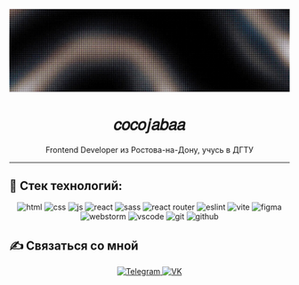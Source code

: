 <div align="center">
  <img src="banner.jpg" alt="banner">
  <h1>𝑐𝑜𝑐𝑜𝑗𝑎𝑏𝑎𝑎</h1>
  <p>Frontend Developer из Ростова-на-Дону, учусь в ДГТУ</p>
</div>

---

## 🚀 Стек технологий:
<div align="center">
  <img src="https://img.shields.io/badge/html5-%23E34F26.svg?style=for-the-badge&logo=html5&logoColor=white" alt="html">
  <img src="https://img.shields.io/badge/css3-%231572B6.svg?style=for-the-badge&logo=css3&logoColor=white" alt="css" />
  <img src="https://img.shields.io/badge/javascript-%23323330.svg?style=for-the-badge&logo=javascript&logoColor=%23F7DF1E" alt="js" />
  <img src="https://img.shields.io/badge/react-%2320232a.svg?style=for-the-badge&logo=react&logoColor=%2361DAFB" alt="react" />
  <img src="https://img.shields.io/badge/SASS-hotpink.svg?style=for-the-badge&logo=SASS&logoColor=white" alt="sass" />
  <img src="https://img.shields.io/badge/React_Router-CA4245?style=for-the-badge&logo=react-router&logoColor=whitee" alt="react router" />
  <img src="https://img.shields.io/badge/ESLint-4B3263?style=for-the-badge&logo=eslint&logoColor=white" alt="eslint" />
  <img src="https://img.shields.io/badge/vite-%23646CFF.svg?style=for-the-badge&logo=vite&logoColor=white" alt="vite" />
  <img src="https://img.shields.io/badge/figma-%23F24E1E.svg?style=for-the-badge&logo=figma&logoColor=white" alt="figma" />
  <img src="https://img.shields.io/badge/webstorm-143?style=for-the-badge&logo=webstorm&logoColor=white&color=black" alt="webstorm" />
  <img src="https://img.shields.io/badge/Visual%20Studio%20Code-0078d7.svg?style=for-the-badge&logo=visual-studio-code&logoColor=white" alt="vscode" />
  <img src="https://img.shields.io/badge/git-%23F05033.svg?style=for-the-badge&logo=git&logoColor=white" alt="git" />
  <img src="https://img.shields.io/badge/github-%23121011.svg?style=for-the-badge&logo=github&logoColor=white" alt="github" />
</div>

## ✍️ Связаться со мной
<div align="center">
  <a href="https://t.me/svcsvcsvcsvc">
    <img src="https://img.shields.io/badge/Telegram-2CA5E0?style=for-the-badge&logo=telegram&logoColor=white" alt="Telegram"/>
  </a>
  <a href="https://vk.com/svcsvcsvcsvc">
    <img src="https://img.shields.io/badge/VK-0077FF?style=for-the-badge&logo=vk&logoColor=white" alt="VK"/>
  </a>
</div>
